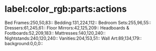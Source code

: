 # label:color_rgb:parts:actions
Bed Frames:250,50,83::
Bedding:131,224,112::
Bedroom Sets:255,96,55::
Dressers:61,245,61::
Floor Mirrors:42,125,209::
Headboards & Footboards:52,209,183::
Mattresses:140,120,240::
Nightstands:240,120,240::
Vanities:204,153,51::
Wall Art:89,134,179::
background:0,0,0::

